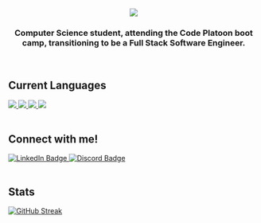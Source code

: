 <h1 align=center><img src="https://github.com/chiltom/chiltom/assets/70041142/c1dff7e3-42e3-47a8-814c-3d8cec52ceec"></h1>

<h3 align="center">Computer Science student, attending the Code Platoon boot camp, transitioning to be a Full Stack Software Engineer.</h3>

<br/>

<h2>Current Languages</h2>
  <div id="languagebadges">
    <a title="skills" href="https://git-scm.com/doc" target="blank">
      <img src="https://skillicons.dev/icons?i=git"/>
    </a>
    <a title="skills" href="https://docs.github.com/en" target="blank">
      <img src="https://skillicons.dev/icons?i=github"/>
    </a>
    <a title="skills" href="https://docs.python.org/3/" target="blank">
      <img src="https://skillicons.dev/icons?i=python"/>
    </a>
    <a title="skills" href="https://developer.mozilla.org/en-US/docs/Web/JavaScript" target="blank">
      <img src="https://skillicons.dev/icons?i=js"/>
    </a>
</div>

<br/>

<h2>Connect with me!</h2>
<div id="connectbadges">
  <a href="www.linkedin.com/in/thomas-childress-9a3118228">
    <img src="https://img.shields.io/badge/LinkedIn-blue?style=for-the-badge&logo=linkedin&logoColor=white" alt="LinkedIn Badge"/>
  </a>
  <a href="https://discordapp.com/users/chil.tom/">
    <img src="https://img.shields.io/badge/Discord-5865F2?style=for-the-badge&logo=discord&logoColor=white" alt="Discord Badge"/>
  </a>
</div>

<br/>

<h2>Stats</h2>
<div id="stats">
  <a href="https://git.io/streak-stats"><img src="https://streak-stats.demolab.com?user=chiltom&theme=dark&border_radius=2" alt="GitHub Streak" /></a>
</div>
